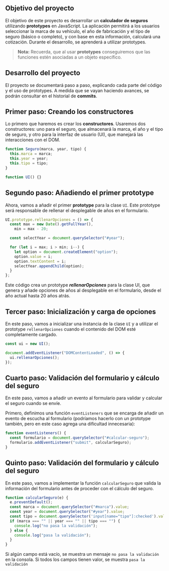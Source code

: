 ## Objetivo del proyecto

El objetivo de este proyecto es desarrollar un **calculador de seguros** utilizando **prototypes** en JavaScript. La aplicación permitirá a los usuarios seleccionar la marca de su vehículo, el año de fabricación y el tipo de seguro (básico o completo), y con base en esta información, calculará una cotización. Durante el desarrollo, se aprenderá a utilizar prototypes.

> **Nota:** Recuerda, que al usar **prototypes** conseguiremos que las funciones estén asociadas a un objeto específico.

## Desarrollo del proyecto

El proyecto se documentará paso a paso, explicando cada parte del código y el uso de prototypes. A medida que se vayan haciendo avances, se podrán consultar en el historial de **commits**.

## Primer paso: Creando los constructores

Lo primero que haremos es crear los **constructores**. Usaremos dos constructores: uno para el seguro, que almacenará la marca, el año y el tipo de seguro, y otro para la interfaz de usuario (UI), que manejará las interacciones con el DOM.

```javascript
function Seguro(marca, year, tipo) {
  this.marca = marca;
  this.year = year;
  this.tipo = tipo;
}

function UI() {}
```

## Segundo paso: Añadiendo el primer prototype

Ahora, vamos a añadir el primer **prototype** para la clase `UI`. Este prototype será responsable de rellenar el desplegable de años en el formulario.

```javascript
UI.prototype.rellenarOpciones = () => {
  const max = new Date().getFullYear(),
    min = max - 20;

  const selectYear = document.querySelector("#year");

  for (let i = max; i > min; i--) {
    let option = document.createElement("option");
    option.value = i;
    option.textContent = i;
    selectYear.appendChild(option);
  }
};
```

Este código crea un prototype **_rellenarOpciones_** para la clase UI, que genera y añade opciones de años al desplegable en el formulario, desde el año actual hasta 20 años atrás.

## Tercer paso: Inicialización y carga de opciones

En este paso, vamos a inicializar una instancia de la clase `UI` y a utilizar el prototype `rellenarOpciones` cuando el contenido del DOM esté completamente cargado.

```javascript
const ui = new UI();

document.addEventListener("DOMContentLoaded", () => {
  ui.rellenarOpciones();
});
```

## Cuarto paso: Validación del formulario y cálculo del seguro

En este paso, vamos a añadir un evento al formulario para validar y calcular el seguro cuando se envíe.

Primero, definimos una función `eventListeners` que se encarga de añadir un evento de escucha al formulario (podríamos hacerlo con un prototype también, pero en este caso agrega una dificultad innecesaria):

```javascript
function eventListeners() {
  const formulario = document.querySelector("#calcular-seguro");
  formulario.addEventListener("submit", calcularSeguro);
}
```

## Quinto paso: Validación del formulario y cálculo del seguro

En este paso, vamos a implementar la función `calcularSeguro` que valida la información del formulario antes de proceder con el cálculo del seguro.

```javascript
function calcularSeguro(e) {
  e.preventDefault();
  const marca = document.querySelector("#marca").value;
  const year = document.querySelector("#year").value;
  const tipo = document.querySelector('input[name="tipo"]:checked').value;
  if (marca === "" || year === "" || tipo === "") {
    console.log("no pasa la validación");
  } else {
    console.log("pasa la validación");
  }
}
```

Si algún campo está vacío, se muestra un mensaje `no pasa la validación` en la consola. Si todos los campos tienen valor, se muestra `pasa la validación`